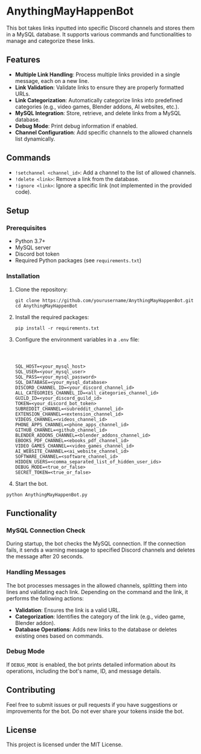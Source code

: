 # AnythingMayHappenBot

This bot takes links inputted into specific Discord channels and stores them in a MySQL database. It supports various commands and functionalities to manage and categorize these links.

## Features

- **Multiple Link Handling**: Process multiple links provided in a single message, each on a new line.
- **Link Validation**: Validate links to ensure they are properly formatted URLs.
- **Link Categorization**: Automatically categorize links into predefined categories (e.g., video games, Blender addons, AI websites, etc.).
- **MySQL Integration**: Store, retrieve, and delete links from a MySQL database.
- **Debug Mode**: Print debug information if enabled.
- **Channel Configuration**: Add specific channels to the allowed channels list dynamically.

## Commands

- `!setchannel <channel_id>`: Add a channel to the list of allowed channels.
- `!delete <link>`: Remove a link from the database.
- `!ignore <link>`: Ignore a specific link (not implemented in the provided code).

## Setup

### Prerequisites

- Python 3.7+
- MySQL server
- Discord bot token
- Required Python packages (see `requirements.txt`)

### Installation

1. Clone the repository:

   ```
   git clone https://github.com/yourusername/AnythingMayHappenBot.git
   cd AnythingMayHappenBot
   ```
2. Install the required packages:

   ```
   pip install -r requirements.txt
   ```
3. Configure the environment variables in a `.env` file:

   ```



   SQL_HOST=<your_mysql_host>
   SQL_USER=<your_mysql_user>
   SQL_PASS=<your_mysql_password>
   SQL_DATABASE=<your_mysql_database>
   DISCORD_CHANNEL_ID=<your_discord_channel_id>
   ALL_CATEGORIES_CHANNEL_ID=<all_categories_channel_id>
   GUILD_ID=<your_discord_guild_id>
   TOKEN=<your_discord_bot_token>
   SUBREDDIT_CHANNEL=<subreddit_channel_id>
   EXTENSION_CHANNEL=<extension_channel_id>
   VIDEOS_CHANNEL=<videos_channel_id>
   PHONE_APPS_CHANNEL=<phone_apps_channel_id>
   GITHUB_CHANNEL=<github_channel_id>
   BLENDER_ADDONS_CHANNEL=<blender_addons_channel_id>
   EBOOKS_PDF_CHANNEL=<ebooks_pdf_channel_id>
   VIDEO_GAMES_CHANNEL=<video_games_channel_id>
   AI_WEBSITE_CHANNEL=<ai_website_channel_id>
   SOFTWARE_CHANNEL=<software_channel_id>
   HIDDEN_USERS=<comma_separated_list_of_hidden_user_ids>
   DEBUG_MODE=<true_or_false>
   SECRET_TOKEN=<true_or_false>
   ```
4. Start the bot.

```Running
python AnythingMayHappenBot.py
```

## Functionality

### MySQL Connection Check

During startup, the bot checks the MySQL connection. If the connection fails, it sends a warning message to specified Discord channels and deletes the message after 20 seconds.

### Handling Messages

The bot processes messages in the allowed channels, splitting them into lines and validating each link. Depending on the command and the link, it performs the following actions:

- **Validation**: Ensures the link is a valid URL.
- **Categorization**: Identifies the category of the link (e.g., video game, Blender addon).
- **Database Operations**: Adds new links to the database or deletes existing ones based on commands.

### Debug Mode

If `DEBUG_MODE` is enabled, the bot prints detailed information about its operations, including the bot's name, ID, and message details.

## Contributing

Feel free to submit issues or pull requests if you have suggestions or improvements for the bot. Do not ever share your tokens inside the bot. 

## License

This project is licensed under the MIT License.
